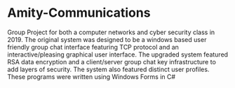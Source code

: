 # Amity-Communications
Group Project for both a computer networks and cyber security class in 2019. The original system was designed to be a windows based user friendly group chat interface featuring TCP protocol and an interactive/pleasing graphical user interface. The upgraded system featured RSA data encryption and a client/server group chat key infrastructure to add layers of security. The system also featured distinct user profiles.
These programs were written using Windows Forms in C#
